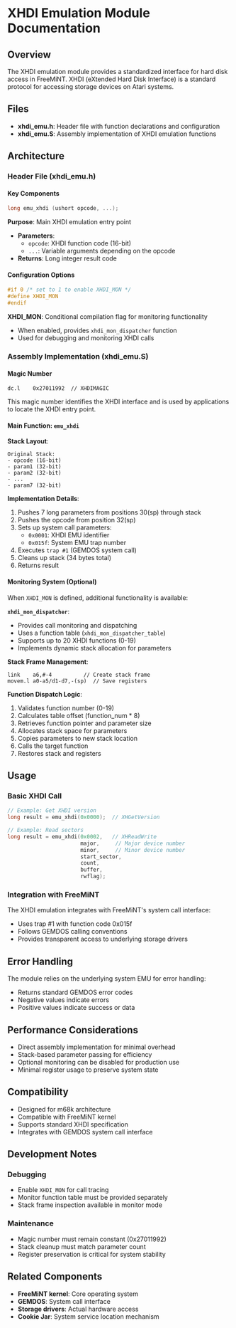 # XHDI Emulation Module Documentation

## Overview

The XHDI emulation module provides a standardized interface for hard disk access in FreeMiNT. XHDI (eXtended Hard Disk Interface) is a standard protocol for accessing storage devices on Atari systems.

## Files

- **xhdi_emu.h**: Header file with function declarations and configuration
- **xhdi_emu.S**: Assembly implementation of XHDI emulation functions

## Architecture

### Header File (xhdi_emu.h)

#### Key Components

```c
long emu_xhdi (ushort opcode, ...);
```

**Purpose**: Main XHDI emulation entry point
- **Parameters**: 
  - `opcode`: XHDI function code (16-bit)
  - `...`: Variable arguments depending on the opcode
- **Returns**: Long integer result code

#### Configuration Options

```c
#if 0 /* set to 1 to enable XHDI_MON */
#define XHDI_MON
#endif
```

**XHDI_MON**: Conditional compilation flag for monitoring functionality
- When enabled, provides `xhdi_mon_dispatcher` function
- Used for debugging and monitoring XHDI calls

### Assembly Implementation (xhdi_emu.S)

#### Magic Number
```assembly
dc.l	0x27011992	// XHDIMAGIC
```
This magic number identifies the XHDI interface and is used by applications to locate the XHDI entry point.

#### Main Function: `emu_xhdi`

**Stack Layout**:
```
Original Stack:
- opcode (16-bit)
- param1 (32-bit)
- param2 (32-bit)
- ...
- param7 (32-bit)
```

**Implementation Details**:
1. Pushes 7 long parameters from positions 30(sp) through stack
2. Pushes the opcode from position 32(sp)
3. Sets up system call parameters:
   - `0x0001`: XHDI EMU identifier
   - `0x015f`: System EMU trap number
4. Executes `trap #1` (GEMDOS system call)
5. Cleans up stack (34 bytes total)
6. Returns result

#### Monitoring System (Optional)

When `XHDI_MON` is defined, additional functionality is available:

**`xhdi_mon_dispatcher`**:
- Provides call monitoring and dispatching
- Uses a function table (`xhdi_mon_dispatcher_table`)
- Supports up to 20 XHDI functions (0-19)
- Implements dynamic stack allocation for parameters

**Stack Frame Management**:
```assembly
link	a6,#-4          // Create stack frame
movem.l	a0-a5/d1-d7,-(sp)  // Save registers
```

**Function Dispatch Logic**:
1. Validates function number (0-19)
2. Calculates table offset (function_num * 8)
3. Retrieves function pointer and parameter size
4. Allocates stack space for parameters
5. Copies parameters to new stack location
6. Calls the target function
7. Restores stack and registers

## Usage

### Basic XHDI Call
```c
// Example: Get XHDI version
long result = emu_xhdi(0x0000);  // XHGetVersion

// Example: Read sectors
long result = emu_xhdi(0x0002,   // XHReadWrite
                       major,     // Major device number
                       minor,     // Minor device number
                       start_sector,
                       count,
                       buffer,
                       rwflag);
```

### Integration with FreeMiNT

The XHDI emulation integrates with FreeMiNT's system call interface:
- Uses trap #1 with function code 0x015f
- Follows GEMDOS calling conventions
- Provides transparent access to underlying storage drivers

## Error Handling

The module relies on the underlying system EMU for error handling:
- Returns standard GEMDOS error codes
- Negative values indicate errors
- Positive values indicate success or data

## Performance Considerations

- Direct assembly implementation for minimal overhead
- Stack-based parameter passing for efficiency
- Optional monitoring can be disabled for production use
- Minimal register usage to preserve system state

## Compatibility

- Designed for m68k architecture
- Compatible with FreeMiNT kernel
- Supports standard XHDI specification
- Integrates with GEMDOS system call interface

## Development Notes

### Debugging
- Enable `XHDI_MON` for call tracing
- Monitor function table must be provided separately
- Stack frame inspection available in monitor mode

### Maintenance
- Magic number must remain constant (0x27011992)
- Stack cleanup must match parameter count
- Register preservation is critical for system stability

## Related Components

- **FreeMiNT kernel**: Core operating system
- **GEMDOS**: System call interface
- **Storage drivers**: Actual hardware access
- **Cookie Jar**: System service location mechanism
